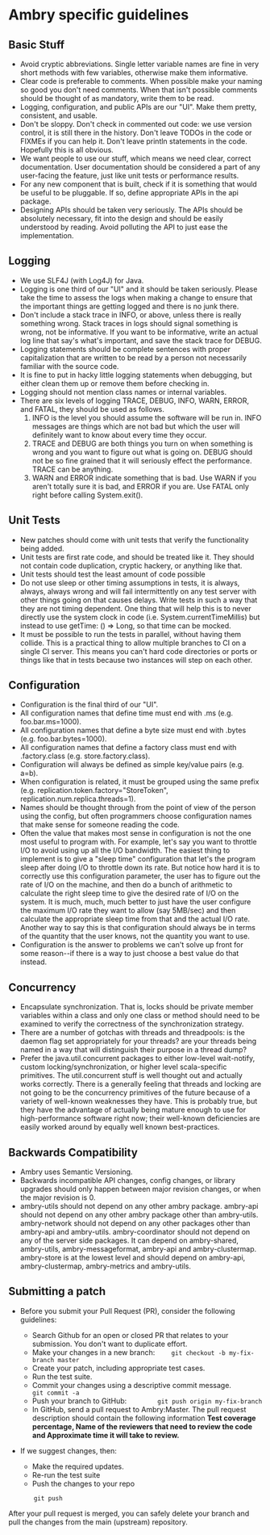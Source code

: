 # Ambry specific guidelines
 
## Basic Stuff

  * Avoid cryptic abbreviations. Single letter variable names are fine in very short methods with few variables, otherwise make them informative. 
  * Clear code is preferable to comments. When possible make your naming so good you don't need comments. When that isn't possible comments should be thought of as mandatory, write them to be read.
  *  Logging, configuration, and public APIs are our "UI". Make them pretty, consistent, and usable.
  *  Don't be sloppy. Don't check in commented out code: we use version control, it is still there in the history. Don't leave TODOs in the code or FIXMEs if you can help it. Don't leave println statements in the code. Hopefully this is all obvious.
  *  We want people to use our stuff, which means we need clear, correct documentation. User documentation should be considered a part of any user-facing the feature, just like unit tests or performance results.
  *  For any new component that is built, check if it is something that would be useful to be pluggable. If so, define appropriate APIs in the api package.
  *  Designing APIs should be taken very seriously. The APIs should be absolutely necessary, fit into the design and should be easily understood by reading. Avoid polluting the API to just ease the implementation.

## Logging

  *  We use SLF4J (with Log4J) for Java.
  *  Logging is one third of our "UI" and it should be taken seriously. Please take the time to assess the logs when making a change to ensure that the important things are getting logged and there is no junk there.
  *  Don't include a stack trace in INFO, or above, unless there is really something wrong. Stack traces in logs should signal something is wrong, not be informative. If you want to be informative, write an actual log line that say's what's important, and save the stack trace for DEBUG.
  *  Logging statements should be complete sentences with proper capitalization that are written to be read by a person not necessarily familiar with the source code. 
  * It is fine to put in hacky little logging statements when debugging, but either clean them up or remove them before checking in.
  *  Logging should not mention class names or internal variables.
  *  There are six levels of logging TRACE, DEBUG, INFO, WARN, ERROR, and FATAL, they should be used as follows.
     1. INFO is the level you should assume the software will be run in. INFO messages are things which are not bad but which the user will definitely want to know about every time they occur.
     2. TRACE and DEBUG are both things you turn on when something is wrong and you want to figure out what is going on. DEBUG should not be so fine grained that it will seriously effect the performance. TRACE can be anything.
     3. WARN and ERROR indicate something that is bad. Use WARN if you aren't totally sure it is bad, and ERROR if you are.
        Use FATAL only right before calling System.exit().

## Unit Tests

  *  New patches should come with unit tests that verify the functionality being added.
  *  Unit tests are first rate code, and should be treated like it. They should not contain code duplication, cryptic hackery, or anything like that.
  *  Unit tests should test the least amount of code possible
  *  Do not use sleep or other timing assumptions in tests, it is always, always, always wrong and will fail intermittently on any test server with other things going on that causes delays. Write tests in such a way that they are not timing dependent. One thing that will help this is to never directly use the system clock in code (i.e. System.currentTimeMillis) but instead to use getTime: () => Long, so that time can be mocked.
  *  It must be possible to run the tests in parallel, without having them collide. This is a practical thing to allow multiple branches to CI on a single CI server. This means you can't hard code directories or ports or things like that in tests because two instances will step on each other.

## Configuration

  *  Configuration is the final third of our "UI".
  *  All configuration names that define time must end with .ms (e.g. foo.bar.ms=1000).
  *  All configuration names that define a byte size must end with .bytes (e.g. foo.bar.bytes=1000).
  *  All configuration names that define a factory class must end with .factory.class (e.g. store.factory.class).
  *  Configuration will always be defined as simple key/value pairs (e.g. a=b).
  *  When configuration is related, it must be grouped using the same prefix (e.g. replication.token.factory="StoreToken", replication.num.replica.threads=1).
  *  Names should be thought through from the point of view of the person using the config, but often programmers choose configuration names that make sense for someone reading the code.
  *  Often the value that makes most sense in configuration is not the one most useful to program with. For example, let's say you want to throttle I/O to avoid using up all the I/O bandwidth. The easiest thing to implement is to give a "sleep time" configuration that let's the program sleep after doing I/O to throttle down its rate. But notice how hard it is to correctly use this configuration parameter, the user has to figure out the rate of I/O on the machine, and then do a bunch of arithmetic to calculate the right sleep time to give the desired rate of I/O on the system. It is much, much, much better to just have the user configure the maximum I/O rate they want to allow (say 5MB/sec) and then calculate the appropriate sleep time from that and the actual I/O rate. Another way to say this is that configuration should always be in terms of the quantity that the user knows, not the quantity you want to use.
  *  Configuration is the answer to problems we can't solve up front for some reason--if there is a way to just choose a best value do that instead.

## Concurrency

  *  Encapsulate synchronization. That is, locks should be private member variables within a class and only one class or method should need to be examined to verify the correctness of the synchronization strategy.
  *  There are a number of gotchas with threads and threadpools: is the daemon flag set appropriately for your threads? are your threads being named in a way that will distinguish their purpose in a thread dump?
  *  Prefer the java.util.concurrent packages to either low-level wait-notify, custom locking/synchronization, or higher level scala-specific primitives. The util.concurrent stuff is well thought out and actually works correctly. There is a generally feeling that threads and locking are not going to be the concurrency primitives of the future because of a variety of well-known weaknesses they have. This is probably true, but they have the advantage of actually being mature enough to use for high-performance software right now; their well-known deficiencies are easily worked around by equally well known best-practices.

## Backwards Compatibility

  *  Ambry uses Semantic Versioning.
  *  Backwards incompatible API changes, config changes, or library upgrades should only happen between major revision changes, or when the major revision is 0.
  *  ambry-utils should not depend on any other ambry package. 
     ambry-api should not depend on any other ambry package other than ambry-utils. 
     ambry-network should not depend on any other packages other than ambry-api and ambry-utils. 
     ambry-coordinator should not depend on any of the server side packages. It can depend on ambry-shared, ambry-utils, ambry-messageformat, ambry-api and ambry-clustermap. 
     ambry-store is at the lowest level and should depend on ambry-api, ambry-clustermap, ambry-metrics and ambry-utils.

## Submitting a patch

  *  Before you submit your Pull Request (PR), consider the following guidelines:
     - Search Github for an open or closed PR that relates to your submission. You don't want to duplicate effort.
     - Make your changes in a new branch:
`    git checkout -b my-fix-branch master`
     - Create your patch, including appropriate test cases.
     - Run the test suite.
     - Commit your changes using a descriptive commit message.
`        git commit -a`
     - Push your branch to GitHub:
`        git push origin my-fix-branch`
     - In GitHub, send a pull request to Ambry:Master. The pull request description should contain the following information 
**Test coverage percentage, Name of the reviewers that need to review the code and Approximate time it will take to review.**

  *  If we suggest changes, then:
     - Make the required updates.
     - Re-run the test suite
     - Push the changes to your repo
    
`        git push `

After your pull request is merged, you can safely delete your branch and pull the changes from the main (upstream) repository.
